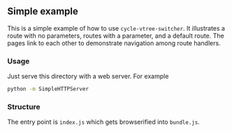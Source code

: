## Simple example

This is a simple example of how to use ```cycle-vtree-switcher```. It illustrates a route with no parameters, routes with a parameter, and a default route. The pages link to each other to demonstrate navigation among route handlers.

### Usage

Just serve this directory with a web server. For example

```sh
python -m SimpleHTTPServer
```

### Structure

The entry point is ```index.js``` which gets browserified into ```bundle.js```.
